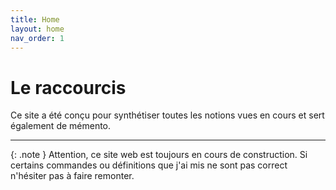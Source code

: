 ```yaml
---
title: Home
layout: home
nav_order: 1
---
```


# Le raccourcis

Ce site a été conçu pour synthétiser toutes les notions vues en cours et sert également de mémento.

---

{: .note }
Attention, ce site web est toujours en cours de construction. Si certains commandes ou définitions que j'ai mis ne sont pas correct n'hésiter pas à faire remonter.
